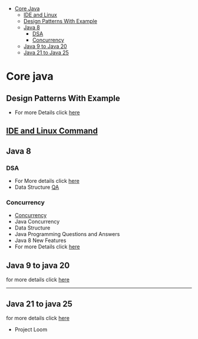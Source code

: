 

- [Core Java](#core-java)
   - [IDE and Linux](#IDE-and-Linux)
   - [Design Patterns With Example](#Design-Patterns-With-Example)
   - [Java 8](#java-8)
      - [DSA](#DSA)
      - [Concurrency](#concurrency)
   - [Java 9 to Java 20](#java-9-to-java-20)
   - [Java 21 to Java 25](#java-21-to-java-25)


# Core java
## Design Patterns With Example
- For more Details click [here](/design_pattern/design_patterns.md)

## [IDE and Linux Command](/IDEAndLinuxCommand.md)
## Java 8
### DSA
- For More details click [here](/java-8proj/data_structure.md)
- Data Structure [QA](/java-8proj/data_structureqa.md)
### Concurrency
- [Concurrency](/multithreading/readme.md)
- Java Concurrency
- Data Structure
- Java Programming Questions and Answers
- Java 8 New Features
- For more Details click [here](/java-8proj/readme.md)

## Java 9 to java 20
for more details click [here](java-20/readme.md)

<hr/>


## Java 21 to java 25
for more details click [here](java21-to-25/readme.md)
- Project Loom





